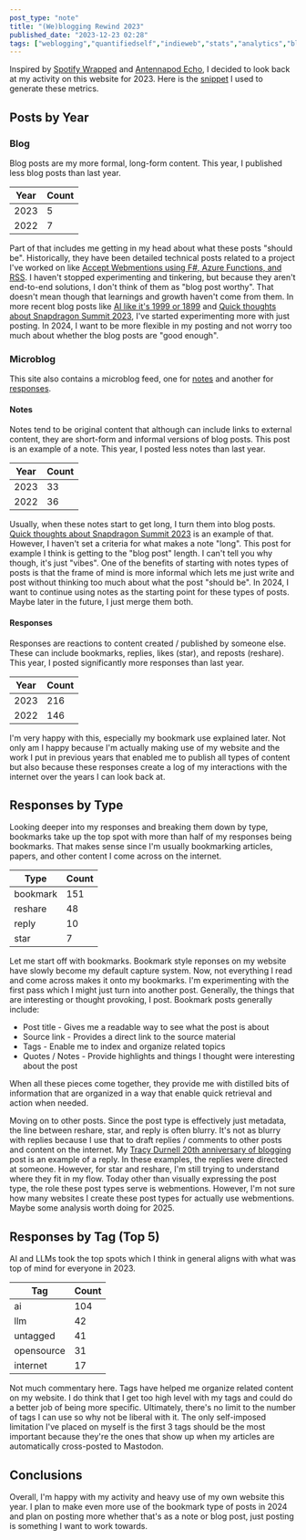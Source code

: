 ```yaml
---
post_type: "note" 
title: "(We)blogging Rewind 2023"
published_date: "2023-12-23 02:28"
tags: ["weblogging","quantifiedself","indieweb","stats","analytics","blog","blogging","internet","opensource","community","selfhost","fsharp","spotify","antennapod","microblog", "analytics","pkm","personalknowledgemanagement"]
---
```


Inspired by [Spotify Wrapped](/feed/spotify-wrapped-2023) and [Antennapod Echo](/feed/antennapod-echo-2023), I decided to look back at my activity on this website for 2023. Here is the [snippet](/snippets/lqdev-me-website-post-metrics) I used to generate these metrics. 

## Posts by Year

### Blog

Blog posts are my more formal, long-form content. This year, I published less blog posts than last year.

| Year | Count |
| --- | --- |
| 2023 | 5 |
| 2022 | 7 |

Part of that includes me getting in my head about what these posts "should be". Historically, they have been detailed technical posts related to a project I've worked on like [Accept Webmentions using F#, Azure Functions, and RSS](/posts/receive-webmentions-fsharp-az-functions-fsadvent). I haven't stopped experimenting and tinkering, but because they aren't end-to-end solutions, I don't think of them as "blog post worthy". That doesn't mean though that learnings and growth haven't come from them. In more recent blog posts like [AI like it's 1999 or 1899](/posts/ai-1999-1899) and [Quick thoughts about Snapdragon Summit 2023](/posts/quick-thoughts-snapdragon-summit-2023), I've started experimenting more with just posting. In 2024, I want to be more flexible in my posting and not worry too much about whether the blog posts are "good enough".

### Microblog

This site also contains a microblog feed, one for [notes](/feed) and another for [responses](/feed/responses). 

#### Notes

Notes tend to be original content that although can include links to external content, they are short-form and informal versions of blog posts. This post is an example of a note. This year, I posted less notes than last year. 

| Year | Count |
| --- | --- |
| 2023 | 33 |
| 2022 | 36 |

Usually, when these notes start to get long, I turn them into blog posts. [Quick thoughts about Snapdragon Summit 2023](/posts/quick-thoughts-snapdragon-summit-2023) is an example of that. However, I haven't set a criteria for what makes a note "long". This post for example I think is getting to the "blog post" length. I can't tell you why though, it's just "vibes". One of the benefits of starting with notes types of posts is that the frame of mind is more informal which lets me just write and post without thinking too much about what the post "should be". In 2024, I want to continue using notes as the starting point for these types of posts. Maybe later in the future, I just merge them both. 

#### Responses

Responses are reactions to content created / published by someone else. These can include bookmarks, replies, likes (star), and reposts (reshare). This year, I posted significantly more responses than last year.

| Year | Count |
| --- | --- |
| 2023 | 216 |
| 2022 | 146 |

I'm very happy with this, especially my bookmark use explained later. Not only am I happy because I'm actually making use of my website and the work I put in previous years that enabled me to publish all types of content but also because these responses create a log of my interactions with the internet over the years I can look back at. 

## Responses by Type

Looking deeper into my responses and breaking them down by type, bookmarks take up the top spot with more than half of my responses being bookmarks. That makes sense since I'm usually bookmarking articles, papers, and other content I come across on the internet. 

| Type | Count |
| --- | --- |
| bookmark | 151 |
| reshare | 48 |
| reply | 10 |
| star | 7 |

Let me start off with bookmarks. Bookmark style reponses on my website have slowly become my default capture system. Now, not everything I read and come across makes it onto my bookmarks. I'm experimenting with the first pass which I might just turn into another post. Generally, the things that are interesting or thought provoking, I post. Bookmark posts generally include:

- Post title - Gives me a readable way to see what the post is about
- Source link - Provides a direct link to the source material
- Tags - Enable me to index and organize related topics
- Quotes / Notes - Provide highlights and things I thought were interesting about the post

When all these pieces come together, they provide me with distilled bits of information that are organized in a way that enable quick retrieval and action when needed.

Moving on to other posts. Since the post type is effectively just metadata, the line between reshare, star, and reply is often blurry. It's not as blurry with replies because I use that to draft replies / comments to other posts and content on the internet. My [Tracy Durnell 20th anniversary of blogging](/feed/tracy-durnell-20-blogging-anniversary) post is an example of a reply. In these examples, the replies were directed at someone. However, for star and reshare, I'm still trying to understand where they fit in my flow. Today other than visually expressing the post type, the role these post types serve is webmentions. However, I'm not sure how many websites I create these post types for actually use webmentions. Maybe some analysis worth doing for 2025. 

## Responses by Tag (Top 5)

AI and LLMs took the top spots which I think in general aligns with what was top of mind for everyone in 2023. 

| Tag | Count |
| --- | --- |
| ai | 104 |
| llm | 42 |
| untagged | 41 |
| opensource | 31 |
| internet | 17 |

Not much commentary here. Tags have helped me organize related content on my website. I do think that I get too high level with my tags and could do a better job of being more specific. Ultimately, there's no limit to the number of tags I can use so why not be liberal with it. The only self-imposed limitation I've placed on myself is the first 3 tags should be the most important because they're the ones that show up when my articles are automatically cross-posted to Mastodon. 

## Conclusions

Overall, I'm happy with my activity and heavy use of my own website this year. I plan to make even more use of the bookmark type of posts in 2024 and plan on posting more whether that's as a note or blog post, just posting is something I want to work towards. 